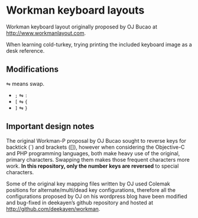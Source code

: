 Workman keyboard layouts
========================

Workman keyboard layout originally proposed by OJ Bucao at http://www.workmanlayout.com.

When learning cold-turkey, trying printing the included keyboard image as a desk reference.

## Modifications

⇋ means swap.

* `;` ⇋ `:`
* `[` ⇋ `{`
* `]` ⇋ `}`

## Important design notes

The original Workman-P proposal by OJ Bucao sought to reverse keys for backtick (`) and brackets ([]), however when considering the Objective-C and PHP programming languages, both make heavy use of the original, primary characters. Swapping them makes those frequent characters more work. **In this repository, only the number keys are reversed** to special characters.

Some of the original key mapping files written by OJ used Colemak positions for alternate/multi/dead key configurations, therefore all the configurations proposed by OJ on his wordpress blog have been modified and bug-fixed in deekayen’s github repository and hosted at http://github.com/deekayen/workman.
